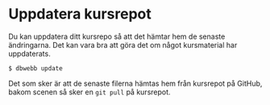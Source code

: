 Uppdatera kursrepot
==================================

Du kan uppdatera ditt kursrepo så att det hämtar hem de senaste ändringarna. Det kan vara bra att göra det om något kursmaterial har uppdaterats.

```text
$ dbwebb update
```

Det som sker är att de senaste filerna hämtas hem från kursrepot på GitHub, bakom scenen så sker en `git pull` på kursrepot.
